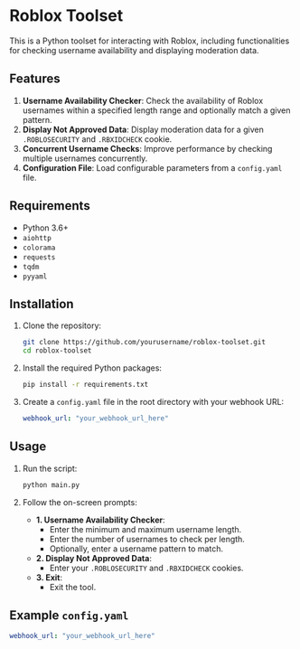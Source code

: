 # Roblox Toolset

This is a Python toolset for interacting with Roblox, including functionalities for checking username availability and displaying moderation data.

## Features

1. **Username Availability Checker**: Check the availability of Roblox usernames within a specified length range and optionally match a given pattern.
2. **Display Not Approved Data**: Display moderation data for a given `.ROBLOSECURITY` and `.RBXIDCHECK` cookie.
3. **Concurrent Username Checks**: Improve performance by checking multiple usernames concurrently.
4. **Configuration File**: Load configurable parameters from a `config.yaml` file.

## Requirements

- Python 3.6+
- `aiohttp`
- `colorama`
- `requests`
- `tqdm`
- `pyyaml`

## Installation

1. Clone the repository:
    ```sh
    git clone https://github.com/yourusername/roblox-toolset.git
    cd roblox-toolset
    ```

2. Install the required Python packages:
    ```sh
    pip install -r requirements.txt
    ```

3. Create a `config.yaml` file in the root directory with your webhook URL:
    ```yaml
    webhook_url: "your_webhook_url_here"
    ```

## Usage

1. Run the script:
    ```sh
    python main.py
    ```

2. Follow the on-screen prompts:
    - **1. Username Availability Checker**: 
        - Enter the minimum and maximum username length.
        - Enter the number of usernames to check per length.
        - Optionally, enter a username pattern to match.
    - **2. Display Not Approved Data**:
        - Enter your `.ROBLOSECURITY` and `.RBXIDCHECK` cookies.
    - **3. Exit**: 
        - Exit the tool.

## Example `config.yaml`

```yaml
webhook_url: "your_webhook_url_here"
